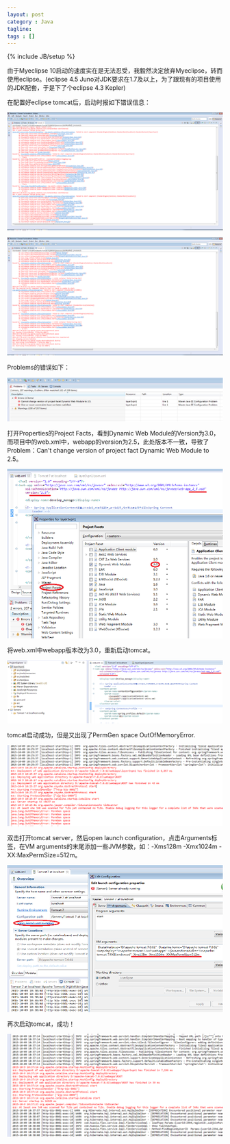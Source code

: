 ```yaml
---
layout: post
category : Java
tagline: 
tags : []
---
```

{% include JB/setup %}

由于Myeclipse 10启动的速度实在是无法忍受，我毅然决定放弃Myeclipse，转而使用eclipse。(eclipse 4.5 Juno对JDK要求在1.7及以上，为了跟现有的项目使用的JDK配套，于是下了个eclipse 4.3 Kepler)

在配置好eclipse tomcat后，启动时报如下错误信息：
    
![1.png](pictures/2015-10-9/1.png "")

![2.png](pictures/2015-10-9/2.png "")


Problems的错误如下：

![3.png](pictures/2015-10-9/3.png "")

打开Properties的Project Facts，看到Dynamic Web Module的Version为3.0，而项目中的web.xml中，webapp的version为2.5，此处版本不一致，导致了Problem：Can't change version of project fact Dynamic Web Module to 2.5。

![4.png](pictures/2015-10-9/4.png "")

将web.xml中webapp版本改为3.0，重新启动tomcat。

![5.png](pictures/2015-10-9/5.png "")

tomcat启动成功，但是又出现了PermGen space OutOfMemoryError.

![6.png](pictures/2015-10-9/6.png "")

双击打开tomcat server，然后open launch configuration，点击Arguments标签，在VM arguments的末尾添加一些JVM参数，如：-Xms128m -Xmx1024m -XX:MaxPermSize=512m。

![7.png](pictures/2015-10-9/7.png "")

再次启动tomcat，成功！

![8.png](pictures/2015-10-9/8.png "")
